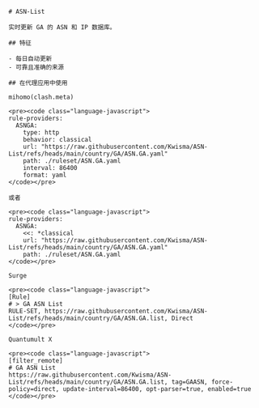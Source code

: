 
    # ASN-List
    
    实时更新 GA 的 ASN 和 IP 数据库。
    
    ## 特征
    
    - 每日自动更新
    - 可靠且准确的来源
    
    ## 在代理应用中使用
    
    mihomo(clash.meta)
   
    <pre><code class="language-javascript">
    rule-providers:
      ASNGA:
        type: http
        behavior: classical
        url: "https://raw.githubusercontent.com/Kwisma/ASN-List/refs/heads/main/country/GA/ASN.GA.yaml"
        path: ./ruleset/ASN.GA.yaml
        interval: 86400
        format: yaml
    </code></pre>

    或者

    <pre><code class="language-javascript">
    rule-providers:
      ASNGA:
        <<: *classical
        url: "https://raw.githubusercontent.com/Kwisma/ASN-List/refs/heads/main/country/GA/ASN.GA.yaml"
        path: ./ruleset/ASN.GA.yaml
    </code></pre>
    
    Surge
    
    <pre><code class="language-javascript">
    [Rule]
    # > GA ASN List
    RULE-SET, https://raw.githubusercontent.com/Kwisma/ASN-List/refs/heads/main/country/GA/ASN.GA.list, Direct
    </code></pre>
    
    Quantumult X
    
    <pre><code class="language-javascript">
    [filter_remote]
    # GA ASN List
    https://raw.githubusercontent.com/Kwisma/ASN-List/refs/heads/main/country/GA/ASN.GA.list, tag=GAASN, force-policy=direct, update-interval=86400, opt-parser=true, enabled=true
    </code></pre>
    